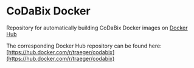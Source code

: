 # CoDaBix Docker
Repository for automatically building CoDaBix Docker images on [Docker Hub](https://hub.docker.com)

The corresponding Docker Hub repository can be found here: [https://hub.docker.com/r/traeger/codabix](https://hub.docker.com/r/traeger/codabix) 

